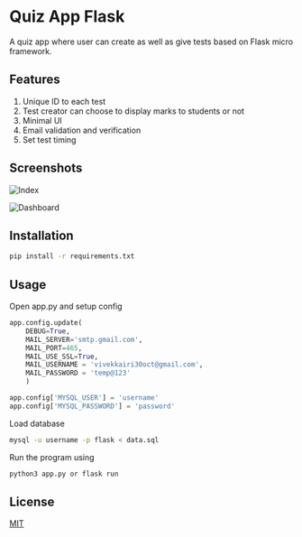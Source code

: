 # Quiz App Flask

A quiz app where user can create as well as give tests based on Flask micro framework.

## Features
1. Unique ID to each test
2. Test creator can choose to display marks to students or not
3. Minimal UI
4. Email validation and verification
5. Set test timing

## Screenshots

![Index](https://github.com/vivekkairi/quiz-app-flask/blob/master/static/index.png)

![Dashboard](https://github.com/vivekkairi/quiz-app-flask/blob/master/static/dashboard.png)

## Installation

```bash
pip install -r requirements.txt
```

## Usage

Open app.py and setup config
```python
app.config.update(
	DEBUG=True,
	MAIL_SERVER='smtp.gmail.com',
	MAIL_PORT=465,
	MAIL_USE_SSL=True,
	MAIL_USERNAME = 'vivekkairi30oct@gmail.com',
	MAIL_PASSWORD = 'temp@123'
	)

app.config['MYSQL_USER'] = 'username'
app.config['MYSQL_PASSWORD'] = 'password'
```

Load database
```bash
mysql -u username -p flask < data.sql
```

Run the program using 
```bash
python3 app.py or flask run
```

## License
[MIT](https://choosealicense.com/licenses/mit/)


